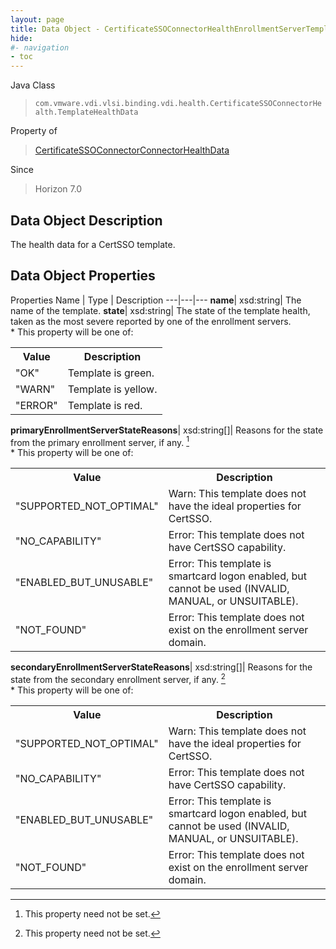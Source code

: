 ```yaml
---
layout: page
title: Data Object - CertificateSSOConnectorHealthEnrollmentServerTemplateHealthData
hide:
#- navigation
- toc
---
```






Java Class
> `com.vmware.vdi.vlsi.binding.vdi.health.CertificateSSOConnectorHealth.TemplateHealthData`

Property of
> [CertificateSSOConnectorConnectorHealthData](vdi.health.CertificateSSOConnectorHealth.ConnectorHealthData.md#field_detail)

Since
> Horizon 7.0


## Data Object Description

The health data for a CertSSO template.

## Data Object Properties
Properties
Name |  Type |  Description
---|---|---
**name**|  xsd:string|  The name of the template.
**state**|  xsd:string|  The state of the template health, taken as the most severe reported by one of the enrollment servers.<br>* This property will be one of:<br><table><tr><th>Value</th><th>Description</th></tr><tr><td>"OK"</td><td>Template is green.</td></tr><tr><td>"WARN"</td><td>Template is yellow.</td></tr><tr><td>"ERROR"</td><td>Template is red.</td></tr></table>
**primaryEnrollmentServerStateReasons**|  xsd:string[]|  Reasons for the state from the primary enrollment server, if any. [^1]<br>* This property will be one of:<br><table><tr><th>Value</th><th>Description</th></tr><tr><td>"SUPPORTED_NOT_OPTIMAL"</td><td>Warn: This template does not have the ideal properties for CertSSO.</td></tr><tr><td>"NO_CAPABILITY"</td><td>Error: This template does not have CertSSO capability.</td></tr><tr><td>"ENABLED_BUT_UNUSABLE"</td><td>Error: This template is smartcard logon enabled, but cannot be used (INVALID, MANUAL, or UNSUITABLE).</td></tr><tr><td>"NOT_FOUND"</td><td>Error: This template does not exist on the enrollment server domain.</td></tr></table>
**secondaryEnrollmentServerStateReasons**|  xsd:string[]|  Reasons for the state from the secondary enrollment server, if any. [^1]<br>* This property will be one of:<br><table><tr><th>Value</th><th>Description</th></tr><tr><td>"SUPPORTED_NOT_OPTIMAL"</td><td>Warn: This template does not have the ideal properties for CertSSO.</td></tr><tr><td>"NO_CAPABILITY"</td><td>Error: This template does not have CertSSO capability.</td></tr><tr><td>"ENABLED_BUT_UNUSABLE"</td><td>Error: This template is smartcard logon enabled, but cannot be used (INVALID, MANUAL, or UNSUITABLE).</td></tr><tr><td>"NOT_FOUND"</td><td>Error: This template does not exist on the enrollment server domain.</td></tr></table>
 


 


[^1]: This property need not be set.